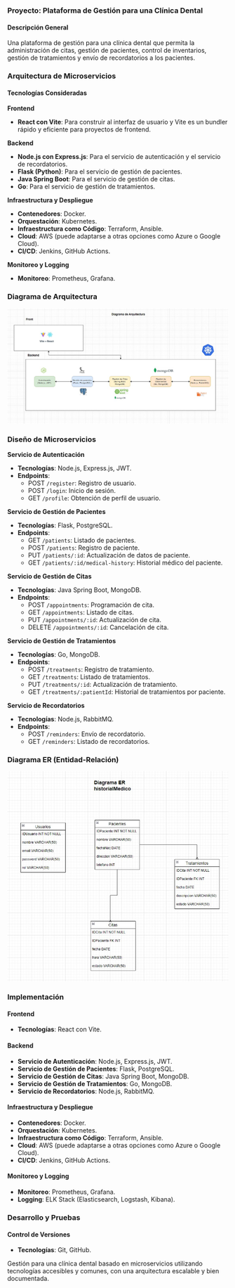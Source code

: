 ### Proyecto: Plataforma de Gestión para una Clínica Dental

#### Descripción General
Una plataforma de gestión para una clínica dental que permita la administración de citas, gestión de pacientes, control de inventarios, gestión de tratamientos y envío de recordatorios a los pacientes.

### Arquitectura de Microservicios

#### Tecnologías Consideradas

**Frontend**
- **React con Vite**: Para construir al interfaz de usuario y Vite es un bundler rápido y eficiente para proyectos de frontend.

**Backend**
- **Node.js con Express.js**: Para el servicio de autenticación y el servicio de recordatorios.
- **Flask (Python)**: Para el servicio de gestión de pacientes.
- **Java Spring Boot**: Para el servicio de gestión de citas.
- **Go**: Para el servicio de gestión de tratamientos.

**Infraestructura y Despliegue**
- **Contenedores**: Docker.
- **Orquestación**: Kubernetes.
- **Infraestructura como Código**: Terraform, Ansible.
- **Cloud**: AWS (puede adaptarse a otras opciones como Azure o Google Cloud).
- **CI/CD**: Jenkins, GitHub Actions.

**Monitoreo y Logging**
- **Monitoreo**: Prometheus, Grafana.


### Diagrama de Arquitectura
![Arquitectura](Arquitectura.jpg)

### Diseño de Microservicios

**Servicio de Autenticación**
- **Tecnologías**: Node.js, Express.js, JWT.
- **Endpoints**:
  - POST `/register`: Registro de usuario.
  - POST `/login`: Inicio de sesión.
  - GET `/profile`: Obtención de perfil de usuario.

**Servicio de Gestión de Pacientes**
- **Tecnologías**: Flask, PostgreSQL.
- **Endpoints**:
  - GET `/patients`: Listado de pacientes.
  - POST `/patients`: Registro de paciente.
  - PUT `/patients/:id`: Actualización de datos de paciente.
  - GET `/patients/:id/medical-history`: Historial médico del paciente.

**Servicio de Gestión de Citas**
- **Tecnologías**: Java Spring Boot, MongoDB.
- **Endpoints**:
  - POST `/appointments`: Programación de cita.
  - GET `/appointments`: Listado de citas.
  - PUT `/appointments/:id`: Actualización de cita.
  - DELETE `/appointments/:id`: Cancelación de cita.

**Servicio de Gestión de Tratamientos**
- **Tecnologías**: Go, MongoDB.
- **Endpoints**:
  - POST `/treatments`: Registro de tratamiento.
  - GET `/treatments`: Listado de tratamientos.
  - PUT `/treatments/:id`: Actualización de tratamiento.
  - GET `/treatments/:patientId`: Historial de tratamientos por paciente.

**Servicio de Recordatorios**
- **Tecnologías**: Node.js, RabbitMQ.
- **Endpoints**:
  - POST `/reminders`: Envío de recordatorio.
  - GET `/reminders`: Listado de recordatorios.

### Diagrama ER (Entidad-Relación)

![Diagrama Entidad Relacion](ER.jpg)

### Implementación

#### Frontend
- **Tecnologías**: React con Vite.

#### Backend
- **Servicio de Autenticación**: Node.js, Express.js, JWT.
- **Servicio de Gestión de Pacientes**: Flask, PostgreSQL.
- **Servicio de Gestión de Citas**: Java Spring Boot, MongoDB.
- **Servicio de Gestión de Tratamientos**: Go, MongoDB.
- **Servicio de Recordatorios**: Node.js, RabbitMQ.

#### Infraestructura y Despliegue
- **Contenedores**: Docker.
- **Orquestación**: Kubernetes.
- **Infraestructura como Código**: Terraform, Ansible.
- **Cloud**: AWS (puede adaptarse a otras opciones como Azure o Google Cloud).
- **CI/CD**: Jenkins, GitHub Actions.

#### Monitoreo y Logging
- **Monitoreo**: Prometheus, Grafana.
- **Logging**: ELK Stack (Elasticsearch, Logstash, Kibana).

### Desarrollo y Pruebas

#### Control de Versiones
- **Tecnologías**: Git, GitHub.


Gestión para una clínica dental basado en microservicios utilizando tecnologías accesibles y comunes, con una arquitectura escalable y bien documentada.